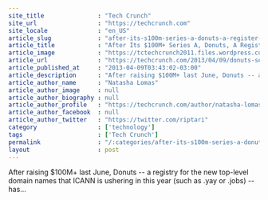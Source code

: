 ```yaml
---
site_title               : "Tech Crunch"
site_url                 : "https://techcrunch.com"
site_locale              : "en_US"
article_slug             : "after-its-s100m-series-a-donuts-a-register-for-new-gtlds-raises-tens-of-millions-in-series-b-so-it-can-bid-for-more-names"
article_title            : "After Its $100M+ Series A, Donuts, A Register For New gTLDs, Raises “Tens Of Millions” In Series B So It Can Bid For More .Names"
article_image            : "https://tctechcrunch2011.files.wordpress.com/2013/04/screen-shot-2013-04-09-at-11-33-32.png?w=235&h=78&crop=1"
article_url              : "https://techcrunch.com/2013/04/09/donuts-series-b/"
article_published_at     : "2013-04-09T03:43:02-03:00"
article_description      : "After raising $100M+ last June, Donuts -- a registry for the new top-level domain names that ICANN is ushering in this year (such as .yay or .jobs) -- has..."
article_author_name      : "Natasha Lomas"
article_author_image     : null
article_author_biography : null
article_author_profile   : "https://techcrunch.com/author/natasha-lomas/"
article_author_facebook  : null
article_author_twitter   : "https://twitter.com/riptari"
category                 : ['technology']
tags                     : ['Tech Crunch']
permalink                : "/:categories/after-its-s100m-series-a-donuts-a-register-for-new-gtlds-raises-tens-of-millions-in-series-b-so-it-can-bid-for-more-names/"
layout                   : post
---
```


After raising $100M+ last June, Donuts -- a registry for the new top-level domain names that ICANN is ushering in this year (such as .yay or .jobs) -- has...
